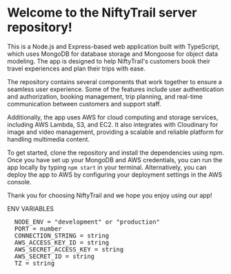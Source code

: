 <h1>Welcome to the NiftyTrail server repository!</h1>

This is a Node.js and Express-based web application built with TypeScript, which uses MongoDB for database storage and Mongoose for object data modeling. The app is designed to help NiftyTrail's customers book their travel experiences and plan their trips with ease.

The repository contains several components that work together to ensure a seamless user experience. Some of the features include user authentication and authorization, booking management, trip planning, and real-time communication between customers and support staff.

Additionally, the app uses AWS for cloud computing and storage services, including AWS Lambda, S3, and EC2. It also integrates with Cloudinary for image and video management, providing a scalable and reliable platform for handling multimedia content.

To get started, clone the repository and install the dependencies using npm. Once you have set up your MongoDB and AWS credentials, you can run the app locally by typing `npm start` in your terminal. Alternatively, you can deploy the app to AWS by configuring your deployment settings in the AWS console.

Thank you for choosing NiftyTrail and we hope you enjoy using our app!

ENV VARIABLES
<pre>
  NODE_ENV = "development" or "production"
  PORT = number
  CONNECTION_STRING = string
  AWS_ACCESS_KEY_ID = string
  AWS_SECRET_ACCESS_KEY = string
  AWS_SECRET_ID = string
  TZ = string
</pre>

